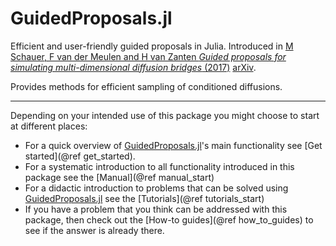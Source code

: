# GuidedProposals.jl

Efficient and user-friendly guided proposals in Julia. Introduced in [M Schauer, F van der Meulen and H van Zanten *Guided proposals for simulating
multi-dimensional diffusion bridges* (2017)](https://projecteuclid.org/euclid.bj/1494316837) [arXiv](https://arxiv.org/pdf/1311.3606.pdf).

Provides methods for efficient sampling of conditioned diffusions.

------------------------

Depending on your intended use of this package you might choose to start at different places:

- For a quick overview of [GuidedProposals.jl](https://juliadiffusionbayes.github.io/GuidedProposals.jl/dev/)'s main functionality see [Get started](@ref get_started).
- For a systematic introduction to all functionality introduced in this package see the [Manual](@ref manual_start)
- For a didactic introduction to problems that can be solved using [GuidedProposals.jl](https://juliadiffusionbayes.github.io/GuidedProposals.jl/dev/) see the [Tutorials](@ref tutorials_start)
- If you have a problem that you think can be addressed with this package, then check out the [How-to guides](@ref how_to_guides) to see if the answer is already there.
